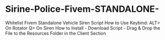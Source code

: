 # Sirine-Police-Fivem-STANDALONE-
Whitelist Fivem Standalone Vehicle Siren Script How to Use Keybind: ALT> On Rotator Q> On Siren  How to Install - Download Script - Drag &amp; Drop the File to the Resources Folder in the Client Section
